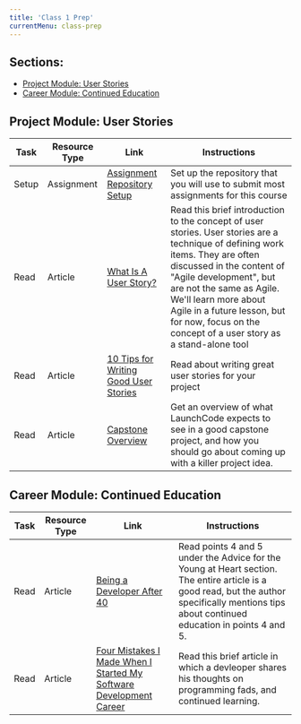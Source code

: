 ```yaml
---
title: 'Class 1 Prep'
currentMenu: class-prep
---
```

## Sections:

- [Project Module: User Stories](#project-module-user-stories)
- [Career Module: Continued Education](#career-module-continued-education)

## Project Module: User Stories

Task | Resource Type | Link | Instructions
|----|---------------|------|-------------|
Setup | Assignment | [Assignment Repository Setup](../../assignments/setup/) | Set up the repository that you will use to submit most assignments for this course
Read | Article | [What Is A User Story?](https://www.leadingagile.com/2012/07/user-story/) | Read this brief introduction to the concept of user stories. User stories are a technique of defining work items. They are often discussed in the content of "Agile development", but are not the same as Agile. We'll learn more about Agile in a future lesson, but for now, focus on the concept of a user story as a stand-alone tool
Read | Article | [10 Tips for Writing Good User Stories](http://www.romanpichler.com/blog/10-tips-writing-good-user-stories/) | Read about writing great user stories for your project
Read | Article | [Capstone Overview](../../articles/capstone-overview/) | Get an overview of what LaunchCode expects to see in a good capstone project, and how you should go about coming up with a killer project idea.

## Career Module: Continued Education

Task | Resource Type | Link | Instructions
|----|---------------|------|-------------|
Read | Article | [Being a Developer After 40](https://medium.freecodecamp.org/being-a-developer-after-40-3c5dd112210c) | Read points 4 and 5 under the Advice for the Young at Heart section. The entire article is a good read, but the author specifically mentions tips about continued education in points 4 and 5.
Read | Article | [Four Mistakes I Made When I Started My Software Development Career](https://simpleprogrammer.com/2013/08/19/software-development-career/) | Read this brief article in which a devleoper shares his thoughts on programming fads, and continued learning.